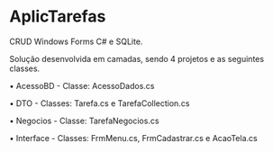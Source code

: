 # AplicTarefas
CRUD Windows Forms C# e SQLite.

Solução desenvolvida em camadas, sendo 4 projetos e as seguintes classes.

• AcessoBD - Classe: AcessoDados.cs

• DTO - Classes: Tarefa.cs e TarefaCollection.cs

• Negocios - Classe: TarefaNegocios.cs

• Interface - Classes: FrmMenu.cs, FrmCadastrar.cs e AcaoTela.cs

